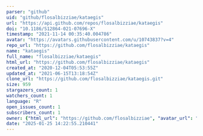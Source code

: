 ```yaml
---
parser: "github"
uid: "github/flosalbizziae/kataegis"
url: "https://api.github.com/repos/flosalbizziae/kataegis"
doi: "10.1186/S12864-021-07696-X"
timestamp: "2021-11-14 00:35:40.004786"
avatar: "https://avatars.githubusercontent.com/u/10743837?v=4"
repo_url: "https://github.com/flosalbizziae/kataegis"
name: "kataegis"
full_name: "flosalbizziae/kataegis"
html_url: "https://github.com/flosalbizziae/kataegis"
created_at: "2020-12-04T05:53:55Z"
updated_at: "2021-06-15T13:18:54Z"
clone_url: "https://github.com/flosalbizziae/kataegis.git"
size: 959
stargazers_count: 1
watchers_count: 1
language: "R"
open_issues_count: 1
subscribers_count: 1
owner: {"html_url": "https://github.com/flosalbizziae", "avatar_url": "https://avatars.githubusercontent.com/u/10743837?v=4", "login": "flosalbizziae", "type": "User"}
date: "2025-01-25 14:22:55.210441"
---
```

